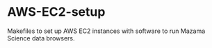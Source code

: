 # AWS-EC2-setup
Makefiles to set up AWS EC2 instances with software to run Mazama Science data browsers.
